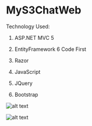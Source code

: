 # MyS3ChatWeb

Technology Used:

1) ASP.NET MVC 5

2) EntityFramework 6 Code First

3) Razor

4) JavaScript

5) JQuery

6) Bootstrap


![alt text](https://raw.githubusercontent.com/username/projectname/branch/path/to/img.png)

![alt text](ttps://github.com/Mudasir8/MyS3ChatWeb/blob/master/MyS3Chat/Content/Images/MyS3ChatScreenShot.png)
